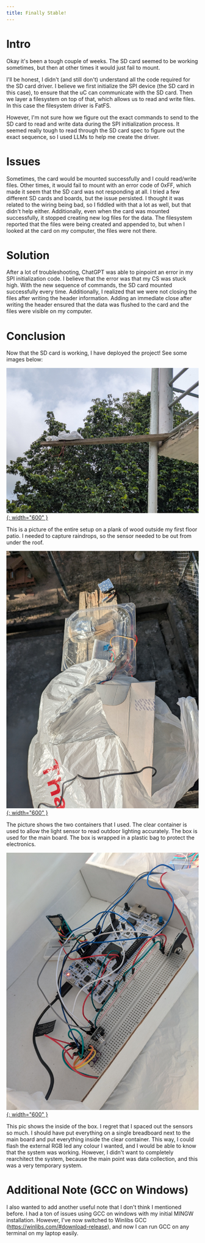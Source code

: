 ```yaml
---
title: Finally Stable!
---
```


# Intro
Okay it's been a tough couple of weeks. The SD card seemed to be working sometimes, but then at other times it would just fail to mount.

I'll be honest, I didn't (and still don't) understand all the code required for the SD card driver. I believe we first initialize the SPI device (the SD card in this case),
to ensure that the uC can communicate with the SD card. Then we layer a filesystem on top of that, which allows us to read and write files. 
In this case the filesystem driver is FatFS.

However, I'm not sure how we figure out the exact commands to send to the SD card to read and write data during the SPI initialization process. It seemed really tough to read through the SD card spec
to figure out the exact sequence, so I used LLMs to help me create the driver.

# Issues

Sometimes, the card would be mounted successfully and I could read/write files. Other times, it would fail to mount with an error code of 0xFF, which made it seem
that the SD card was not responding at all. I tried a few different SD cards and boards, but the issue persisted. I thought it was related to the wiring being bad,
so I fiddled with that a lot as well, but that didn't help either. Additionally, even when the card was mounted successfully,
it stopped creating new log files for the data. The filesystem reported that the files were being created and appended to, but when I looked at the card on my computer, the files were not there.

# Solution

After a lot of troubleshooting, ChatGPT was able to pinpoint an error in my SPI initialization code. I believe that the error was that my CS was stuck high.
With the new sequence of commands, the SD card mounted successfully every time.
Additionally, I realized that we were not closing the files after writing the header information. Adding an immediate close after writing the header ensured that the data was flushed to the card and the files were visible on my computer.

# Conclusion

Now that the SD card is working, I have deployed the project! See some images below:

[![Outside](/assets/posts/2025-09-09-finally_stable/outside_sensors.jpg){: width="600" }](/assets/posts/2025-09-09-finally_stable/outside_sensors.jpg)

This is a picture of the entire setup on a plank of wood outside my first floor patio. I needed to capture raindrops, so the sensor needed to be out from under the roof.

[![Packaging](/assets/posts/2025-09-09-finally_stable/sensor_packaging.jpg){: width="600" }](/assets/posts/2025-09-09-finally_stable/sensor_packaging.jpg)

The picture shows the two containers that I used. The clear container is used to allow the light sensor to read outdoor lighting accurately. The box is used for the main board.
The box is wrapped in a plastic bag to protect the electronics.

[![Layout](/assets/posts/2025-09-09-finally_stable/sensor_layout.jpg){: width="600" }](/assets/posts/2025-09-09-finally_stable/sensor_layout.jpg)

This pic shows the inside of the box. I regret that I spaced out the sensors so much. I should have put everything on a single breadboard next to the main board and
put everything inside the clear container. This way, I could flash the external RGB led any colour I wanted, and I would be able to know that the system was working.
However, I didn't want to completely rearchitect the system, because the main point was data collection, and this was a very temporary system.

# Additional Note (GCC on Windows)

I also wanted to add another useful note that I don't think I mentioned before. I had a ton of issues using GCC on windows with my initial MINGW installation.
However, I've now switched to Winlibs GCC (https://winlibs.com/#download-release), and now I can run GCC on any terminal on my laptop easily.
